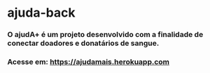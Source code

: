 # ajuda-back

### O ajudA+ é um projeto desenvolvido com a finalidade de conectar doadores e donatários de sangue.
### Acesse em: https://ajudamais.herokuapp.com

